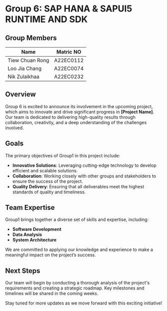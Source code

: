 # Group 6: SAP HANA & SAPUI5 RUNTIME AND SDK
## Group Members
|Name|Matric NO|
|------|------|
| Tiew Chuan Rong | A22EC0112 |
| Loo Jia Chang | A22EC0074 |
| Nik Zulaikhaa | A22EC0232 |

## Overview
Group 6 is excited to announce its involvement in the upcoming project, which aims to innovate and drive significant progress in **[Project Name]**. Our team is dedicated to delivering high-quality results through collaboration, creativity, and a deep understanding of the challenges involved.

## Goals
The primary objectives of Group1 in this project include:
- **Innovative Solutions**: Leveraging cutting-edge technology to develop efficient and scalable solutions.
- **Collaboration**: Working closely with other groups and stakeholders to ensure the success of the project.
- **Quality Delivery**: Ensuring that all deliverables meet the highest standards of quality and timeliness.

## Team Expertise
Group1 brings together a diverse set of skills and expertise, including:
- **Software Development**
- **Data Analysis**
- **System Architecture**

We are committed to applying our knowledge and experience to make a meaningful impact on the project’s success.

## Next Steps
Our team will begin by conducting a thorough analysis of the project's requirements and creating a strategic roadmap. Key milestones and timelines will be shared in the coming weeks.

Stay tuned for more updates as we move forward with this exciting initiative!

